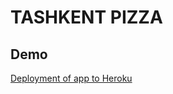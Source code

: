 # TASHKENT PIZZA

## Demo

[Deployment of app to Heroku](https://react-tashkent-pizza.herokuapp.com/)
